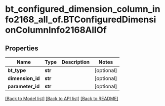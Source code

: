 # bt_configured_dimension_column_info2168_all_of.BTConfiguredDimensionColumnInfo2168AllOf

## Properties
Name | Type | Description | Notes
------------ | ------------- | ------------- | -------------
**bt_type** | **str** |  | [optional] 
**dimension_id** | **str** |  | [optional] 
**parameter_id** | **str** |  | [optional] 

[[Back to Model list]](../README.md#documentation-for-models) [[Back to API list]](../README.md#documentation-for-api-endpoints) [[Back to README]](../README.md)


